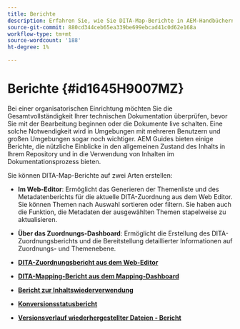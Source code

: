 ```yaml
---
title: Berichte
description: Erfahren Sie, wie Sie DITA-Map-Berichte in AEM-Handbüchern erstellen.
source-git-commit: 880cd344ceb65ea339be699ebcad41c0d62e168a
workflow-type: tm+mt
source-wordcount: '188'
ht-degree: 1%

---
```


# Berichte {#id1645H9007MZ}

Bei einer organisatorischen Einrichtung möchten Sie die Gesamtvollständigkeit Ihrer technischen Dokumentation überprüfen, bevor Sie mit der Bearbeitung beginnen oder die Dokumente live schalten. Eine solche Notwendigkeit wird in Umgebungen mit mehreren Benutzern und großen Umgebungen sogar noch wichtiger. AEM Guides bieten einige Berichte, die nützliche Einblicke in den allgemeinen Zustand des Inhalts in Ihrem Repository und in die Verwendung von Inhalten im Dokumentationsprozess bieten.

Sie können DITA-Map-Berichte auf zwei Arten erstellen:

- **Im Web-Editor**: Ermöglicht das Generieren der Themenliste und des Metadatenberichts für die aktuelle DITA-Zuordnung aus dem Web Editor. Sie können Themen nach Auswahl sortieren oder filtern. Sie haben auch die Funktion, die Metadaten der ausgewählten Themen stapelweise zu aktualisieren.
- **Über das Zuordnungs-Dashboard**: Ermöglicht die Erstellung des DITA-Zuordnungsberichts und die Bereitstellung detaillierter Informationen auf Zuordnungs- und Themenebene.

- **[DITA-Zuordnungsbericht aus dem Web-Editor](reports-web-editor.md)**

- **[DITA-Mapping-Bericht aus dem Mapping-Dashboard](reports-ditamap.md)**

- **[Bericht zur Inhaltswiederverwendung](reports-content-reuse.md)**

- **[Konversionsstatusbericht](reports-convertion-status.md)**

- **[Versionsverlauf wiederhergestellter Dateien - Bericht](reports-reverted-file-version-history.md)**
